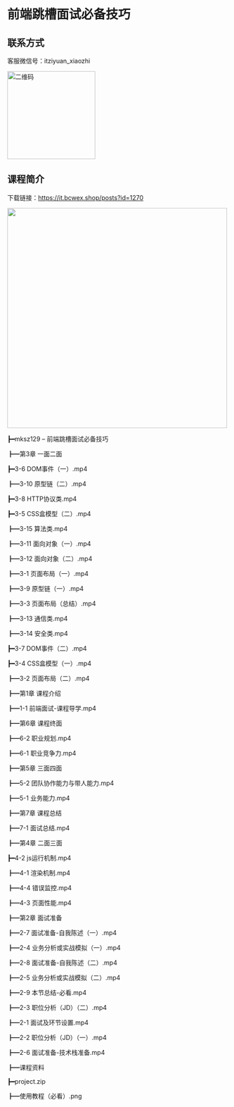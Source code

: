 # 前端跳槽面试必备技巧

## 联系方式

客服微信号：itziyuan_xiaozhi

<img src="https://ziyuanyun.oss-cn-guangzhou.aliyuncs.com/common/20240614073449/666b82192834a.jpg" width="200" height="200" alt="二维码">

## 课程简介

下载链接：https://it.bcwex.shop/posts?id=1270

<img src="https://ziyuanyun.oss-cn-guangzhou.aliyuncs.com/yun/20240515153652/6644661438c49.jpg" width="500" alt="">

  ┣━mksz129 &#8211; 前端跳槽面试必备技巧

 ┣━第3章 一面二面

 ┣━3-6 DOM事件（一）.mp4

 ┣━3-10 原型链（二）.mp4

 ┣━3-8 HTTP协议类.mp4

 ┣━3-5 CSS盒模型（二）.mp4

 ┣━3-15 算法类.mp4

 ┣━3-11 面向对象（一）.mp4

 ┣━3-12 面向对象（二）.mp4

 ┣━3-1 页面布局（一）.mp4

 ┣━3-9 原型链（一）.mp4

 ┣━3-3 页面布局（总结）.mp4

 ┣━3-13 通信类.mp4

 ┣━3-14 安全类.mp4

 ┣━3-7 DOM事件（二）.mp4

 ┣━3-4 CSS盒模型（一）.mp4

 ┣━3-2 页面布局（二）.mp4

 ┣━第1章 课程介绍

 ┣━1-1 前端面试-课程导学.mp4

 ┣━第6章 课程终面

 ┣━6-2 职业规划.mp4

 ┣━6-1 职业竞争力.mp4

 ┣━第5章 三面四面

 ┣━5-2 团队协作能力与带人能力.mp4

 ┣━5-1 业务能力.mp4

 ┣━第7章 课程总结

 ┣━7-1 面试总结.mp4

 ┣━第4章 二面三面

 ┣━4-2 js运行机制.mp4

 ┣━4-1 渲染机制.mp4

 ┣━4-4 错误监控.mp4

 ┣━4-3 页面性能.mp4

 ┣━第2章 面试准备

 ┣━2-7 面试准备-自我陈述（一）.mp4

 ┣━2-4 业务分析或实战模拟（一）.mp4

 ┣━2-8 面试准备-自我陈述（二）.mp4

 ┣━2-5 业务分析或实战模拟（二）.mp4

 ┣━2-9 本节总结-必看.mp4

 ┣━2-3 职位分析（JD）（二）.mp4

 ┣━2-1 面试及环节设置.mp4

 ┣━2-2 职位分析（JD）（一）.mp4

 ┣━2-6 面试准备-技术栈准备.mp4

 ┣━课程资料

 ┣━project.zip

 ┣━使用教程（必看）.png

  